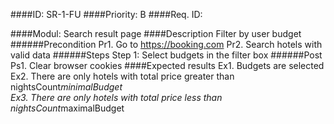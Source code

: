 ####ID: 
      SR-1-FU 
####Priority: 
      B
####Req. ID:
      
####Modul: 
      Search result page
####Description
      Filter by user budget  
   ######Precondition
      Pr1. Go to https://booking.com
      Pr2. Search hotels with valid data
   ######Steps
      Step 1: Select budgets in the filter box
   ######Post
      Ps1. Clear browser cookies
####Expected results
      Ex1. Budgets are selected
      Ex2. There are only hotels with total price greater than nightsCount*minimalBudget  
      Ex3. There are only hotels with total price less than nightsCount*maximalBudget